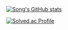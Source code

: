 [![Song's GitHub stats](https://github-readme-stats.vercel.app/api?username=Kimsohung&show_icons=true&theme=prussiana&count_private=true)](https://github.com/anuraghazra/github-readme-stats)

[![Solved.ac Profile](http://mazassumnida.wtf/api/v2/generate_badge?boj=rlathgmd)](https://solved.ac/rlathgmd/)
